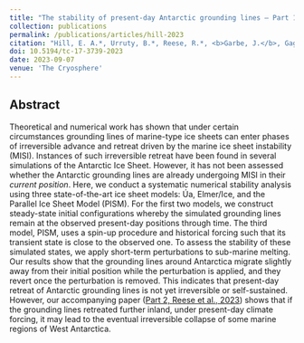```yaml
---
title: "The stability of present-day Antarctic grounding lines – Part 1: No indication of marine ice sheet instability in the current geometry"
collection: publications
permalink: /publications/articles/hill-2023
citation: "Hill, E. A.*, Urruty, B.*, Reese, R.*, <b>Garbe, J.</b>, Gagliardini, O., Durand, G., Gillet-Chaulet, F., Gudmundsson, G. H., Winkelmann, R., Chekki, M., Chandler, D., Langebroek, P. M.: <i>The stability of present-day Antarctic grounding lines – Part 1: No indication of marine ice sheet instability in the current geometry</i>, The Cryosphere, 17, 3739-3759, DOI: <a href='https://doi.org/10.5194/tc-17-3739-2023'>10.5194/tc-17-3739-2023</a>, 2023. *These authors contributed equally to this work."
doi: 10.5194/tc-17-3739-2023
date: 2023-09-07
venue: 'The Cryosphere'
---
```


## Abstract
Theoretical and numerical work has shown that under certain circumstances grounding lines of marine-type ice sheets can enter phases of irreversible advance and retreat driven by the marine ice sheet instability (MISI). Instances of such irreversible retreat have been found in several simulations of the Antarctic Ice Sheet. However, it has not been assessed whether the Antarctic grounding lines are already undergoing MISI in their *current position*. Here, we conduct a systematic numerical stability analysis using three state-of-the-art ice sheet models: Úa, Elmer/Ice, and the Parallel Ice Sheet Model (PISM). For the first two models, we construct steady-state initial configurations whereby the simulated grounding lines remain at the observed present-day positions through time. The third model, PISM, uses a spin-up procedure and historical forcing such that its transient state is close to the observed one. To assess the stability of these simulated states, we apply short-term perturbations to sub-marine melting. Our results show that the grounding lines around Antarctica migrate slightly away from their initial position while the perturbation is applied, and they revert once the perturbation is removed. This indicates that present-day retreat of Antarctic grounding lines is not yet irreversible or self-sustained. However, our accompanying paper ([Part 2, Reese et al., 2023](/publications/articles/reese-2023)) shows that if the grounding lines retreated further inland, under present-day climate forcing, it may lead to the eventual irreversible collapse of some marine regions of West Antarctica.

